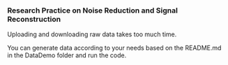 ###  Research Practice on Noise Reduction and Signal Reconstruction

Uploading and downloading raw data takes too much time. 

You can generate data according to your needs based on the README.md in the DataDemo folder and run the code.

